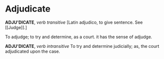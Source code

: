 # Adjudicate

**ADJU'DICATE**, _verb transitive_ \[Latin adjudico, to give sentence. See [[Judge]].\]

To adjudge; to try and determine, as a court. it has the sense of adjudge.

**ADJU'DICATE**, _verb intransitive_ To try and determine judicially; as, the court adjudicated upon the case.